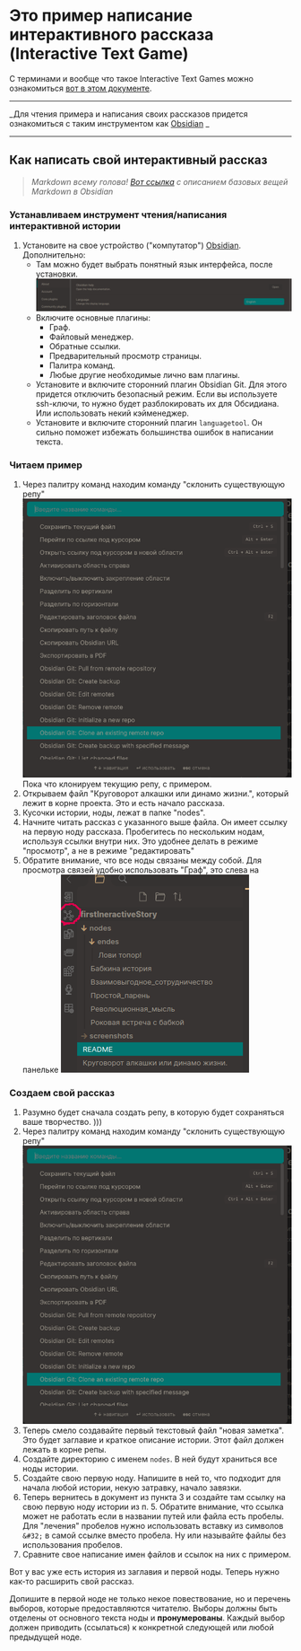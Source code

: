 # Это пример написание интерактивного рассказа (Interactive Text Game) 
С терминами и вообще что такое Interactive Text Games можно ознакомиться [вот в этом документе](https://docs.google.com/document/d/1ckahubIW_SVBNAnv93yaYD75iNJW3b6BHZ1Sigx7vDo/edit).
___________________
_Для чтения примера и написания своих рассказов придется ознакомиться с таким инструментом как [Obsidian](https://obsidian.md/) _
____
## Как написать свой интерактивный рассказ
>_Markdown всему голова! [Вот ссылка](https://blog.system-school.ru/2020/08/21/obsidian/) с описанием базовых вещей Markdown в Obsidian_

### Устанавливаем инструмент чтения/написания интерактивной истории
1. Установите на свое устройство ("компутатор") [Obsidian](https://obsidian.md/). Дополнительно:
	- Там можно будет выбрать понятный язык интерфейса, после установки. ![image](screenshots/change_lang.png)
	- Включите основные плагины:
		- Граф.
		- Файловый менеджер.
		- Обратные ссылки.
		- Предварительный просмотр страницы.
		- Палитра команд.
		- Любые другие необходимые лично вам плагины.
	- Установите и включите сторонний плагин Obsidian Git. Для этого придется отключить безопасный режим. Если вы используете ssh-ключи, то нужно будет разблокировать их для Обсидиана. Или использовать некий кэйменеджер.
	- Установите и включите сторонний плагин `languagetool`. Он сильно поможет избежать большинства ошибок в написании текста.
### Читаем пример

1. Через палитру команд находим команду "склонить существующую репу" ![clone repo](screenshots/clone&#32;repo.png)
	Пока что клонируем текущию репу, с примером. 
2. 	Открываем файл "Круговорот алкашки или динамо жизни.", который лежит в корне проекта. Это и есть начало рассказа.
3. 	Кусочки истории, ноды, лежат в папке "nodes". 
4. 	Начните читать рассказ с указанного выше файла. Он имеет ссылку на первую ноду рассказа. Пробегитесь по нескольким нодам, используя ссылки внутри них. Это удобнее делать в режиме "просмотр", а не в режиме "редактировать"
5. Обратите внимание, что все ноды связаны между собой. Для просмотра связей удобно использовать "Граф", это слева на панельке ![graph](screenshots/graph.png)
	
### Создаем свой рассказ	
1. Разумно будет сначала создать репу, в которую будет сохраняться ваше творчество. )))
2. Через палитру команд находим команду "склонить существующую репу" ![clone repo](screenshots/clone&#32;repo.png)
3. Теперь смело создавайте первый текстовый файл "новая заметка". Это будет заглавие и краткое описание истории. Этот файл должен лежать в корне репы.
4. Создайте директорию с именем `nodes`. В ней будут храниться все ноды истории.
5. Создайте свою первую ноду. Напишите в ней то, что подходит для начала любой истории, некую затравку, начало завязки.
6. Теперь вернитесь в документ из пункта 3 и создайте там ссылку на свою первую ноду истории из п. 5. Обратите внимание, что ссылка может не работать если в названии путей или файла есть пробелы. Для "лечения" пробелов нужно использовать вставку из символов `&#32;` в самой ссылке вместо пробела. Ну или называйте файлы без использования пробелов.
7. Сравните свое написание имен файлов и ссылок на них с примером.

Вот у вас уже есть история из заглавия и первой ноды. Теперь нужно как-то расширить свой рассказ.

Допишите в первой ноде не только некое повествование, но и перечень выборов, которые предоставляются читателю. Выборы должны быть отделены от основного текста ноды и **пронумерованы**.
Каждый выбор должен приводить (ссылаться) к конкретной следующей или любой предыдущей ноде.